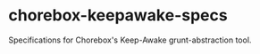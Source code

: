 chorebox-keepawake-specs
========================

Specifications for Chorebox's Keep-Awake grunt-abstraction tool.
